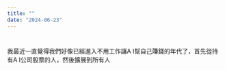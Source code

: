 ```yaml
---
title: ""
date: "2024-06-23"
---
```

# 

我最近一直覺得我們好像已經進入不用工作讓A I幫自己賺錢的年代了，首先從持有A I公司股票的人，然後擴展到所有人

